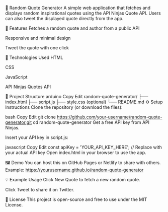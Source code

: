 📝 Random Quote Generator
A simple web application that fetches and displays random inspirational quotes using the API Ninjas Quote API. Users can also tweet the displayed quote directly from the app.

🚀 Features
Fetches a random quote and author from a public API

Responsive and minimal design

Tweet the quote with one click

🔧 Technologies Used
HTML

CSS

JavaScript

API Ninjas Quotes API

📂 Project Structure
arduino
Copy
Edit
random-quote-generator/
├── index.html
├── script.js
├── style.css (optional)
└── README.md
⚙️ Setup Instructions
Clone the repository (or download the files):

bash
Copy
Edit
git clone https://github.com/your-username/random-quote-generator.git
cd random-quote-generator
Get a free API key from API Ninjas.

Insert your API key in script.js:

javascript
Copy
Edit
const apiKey = 'YOUR_API_KEY_HERE'; // Replace with your actual API key
Open index.html in your browser to use the app.

🖼️ Demo
You can host this on GitHub Pages or Netlify to share with others.
Example: https://yourusername.github.io/random-quote-generator

💡 Example Usage
Click New Quote to fetch a new random quote.

Click Tweet to share it on Twitter.

📜 License
This project is open-source and free to use under the MIT License.
